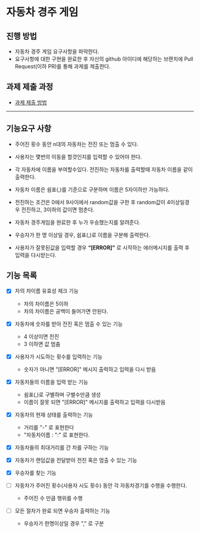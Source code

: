 # 자동차 경주 게임
## 진행 방법
* 자동차 경주 게임 요구사항을 파악한다.
* 요구사항에 대한 구현을 완료한 후 자신의 github 아이디에 해당하는 브랜치에 Pull Request(이하 PR)를 통해 과제를 제출한다.

## 과제 제출 과정
* [과제 제출 방법](https://github.com/next-step/nextstep-docs/tree/master/precourse)


---

## 기능요구 사항

    
* 주어진 횟수 동안 n대의 자동차는 전진 또는 멈출 수 있다.  

* 사용자는 몇번의 이동을 할것인지를 입력할 수 있어야 한다.

* 각 자동차에 이름을 부여할수있다. 전진하는 자동차를 출력할때 자동차 이름을 같이 출력한다.

* 자동차 이름은 쉼표(,)를 기준으로 구분하며 이름은 5자이하만 가능하다.

* 전진하는 조건은 0에서 9사이에서 random값을 구한 후 random값이 4이상일경우 전진하고,
3이하의 값이면 멈춘다.

* 자동차 경주게임을 완료한 후 누가 우승했는지를 알려준다.

* 우승자가 한 명 이상일 경우, 쉼표(,)로 이름을 구분해 출력한다.

* 사용자가 잘못된값을 입력할 경우 **“[ERROR]”** 로 시작하는 에러메시지를 출력 후 입력을 다시받는다.  

## 기능 목록 


  - [X] 차의 차이름 유효성 체크 기능 
    - 차의 차이름은 5이하
    - 차의 차이름은 공백이 들어가면 안된다.
    
    
  - [X] 자동차에 숫자를 받아 전진 혹은 멈출 수 있는 기능 
    - 4 이상이면 전진 
    - 3 이하면 값 멈춤  

    
  - [X] 사용자가 시도하는 횟수를 입력하는 기능 
      * 숫자가 아니면 "[ERROR]" 메시지 출력하고 입력을 다시 받음  
      
  - [X] 자동차들의 이름을 입력 받는 기능
    * 쉼표(,)로 구별하며 구별수만큼 생성
    * 이름이 잘못 되면 "[ERROR]" 메시지를 출력하고 입력을 다시받음
    
  - [X] 자동차의 현재 상태를 출력하는 기능 
    * 거리를 "-" 로 표현한다
    * "자동차이름 : ":" 로 표현한다.

  - [X] 자동차들의 최대거리를 간 차를 구하는 기능

  - [X] 자동차가 랜덤값을 전달받아 전진 혹은 멈출 수 있는 기능

  - [X] 우승자를 찾는 기능 
    
  - [ ] 자동차가 주어진 횟수(사용자 시도 횟수) 동안 각 자동차경기를 수행을 수행한다.
    * 주어진 수 만큼 행위를 수행  
    
  - [ ] 모든 절차가 완료 되면 우승자 출력하는 기능
    * 우승자가 한명이상일 경우 "," 로 구분 
